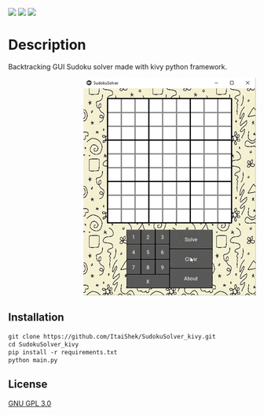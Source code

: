 <!-- Badges -->
[![](https://img.shields.io/github/v/release/ItaiShek/SudokuSolver_kivy)](https://github.com/ItaiShek/SudokuSolver_kivy/releases)
[![](https://img.shields.io/github/issues/ItaiShek/SudokuSolver_kivy?color=yellow)](https://github.com/ItaiShek/SudokuSolver_kivy/issues)
[![](https://img.shields.io/github/license/ItaiShek/SudokuSolver_kivy?label=license&color=green)](https://github.com/ItaiShek/SudokuSolver_kivy/blob/main/LICENSE)

# Description

Backtracking GUI Sudoku solver made with kivy python framework.

<div align="right"> 

<img src="/images/SudokuSolver_gif.gif" alt="Sudoku Solver" title="Sudoku Solve" ></img>


</div>

## Installation

```
git clone https://github.com/ItaiShek/SudokuSolver_kivy.git
cd SudokuSolver_kivy
pip install -r requirements.txt
python main.py
```

## License

[GNU GPL 3.0](https://github.com/ItaiShek/SudokuSolver_kivy/blob/main/LICENSE)
